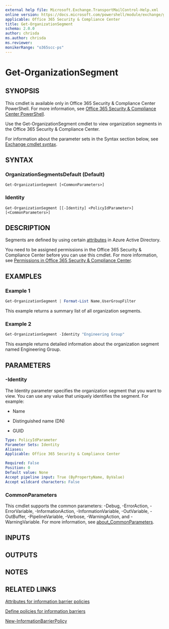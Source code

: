 ```yaml
---
external help file: Microsoft.Exchange.TransportMailControl-Help.xml
online version: https://docs.microsoft.com/powershell/module/exchange/get-organizationsegment
applicable: Office 365 Security & Compliance Center
title: Get-OrganizationSegment
schema: 2.0.0
author: chrisda
ms.author: chrisda
ms.reviewer:
monikerRange: "o365scc-ps"
---
```


# Get-OrganizationSegment

## SYNOPSIS
This cmdlet is available only in Office 365 Security & Compliance Center PowerShell. For more information, see [Office 365 Security & Compliance Center PowerShell](https://docs.microsoft.com/powershell/exchange/office-365-scc/office-365-scc-powershell).

Use the Get-OrganizationSegment cmdlet to view organization segments in the Office 365 Security & Compliance Center.

For information about the parameter sets in the Syntax section below, see [Exchange cmdlet syntax](https://docs.microsoft.com/powershell/exchange/exchange-cmdlet-syntax).

## SYNTAX

### OrganizationSegmentsDefault (Default)
```
Get-OrganizationSegment [<CommonParameters>]
```

### Identity
```
Get-OrganizationSegment [[-Identity] <PolicyIdParameter>] [<CommonParameters>]
```

## DESCRIPTION
Segments are defined by using certain [attributes](https://docs.microsoft.com/microsoft-365/compliance/information-barriers-attributes) in Azure Active Directory.

You need to be assigned permissions in the Office 365 Security & Compliance Center before you can use this cmdlet. For more information, see [Permissions in Office 365 Security & Compliance Center](https://go.microsoft.com/fwlink/p/?LinkId=511920).

## EXAMPLES

### Example 1
```powershell
Get-OrganizationSegment | Format-List Name,UserGroupFilter
```

This example returns a summary list of all organization segments.

### Example 2
```powershell
Get-OrganizationSegment -Identity "Engineering Group"
```

This example returns detailed information about the organization segment named Engineering Group.

## PARAMETERS

### -Identity
The Identity parameter specifies the organization segment that you want to view. You can use any value that uniquely identifies the segment. For example:

- Name

- Distinguished name (DN)

- GUID

```yaml
Type: PolicyIdParameter
Parameter Sets: Identity
Aliases:
Applicable: Office 365 Security & Compliance Center

Required: False
Position: 0
Default value: None
Accept pipeline input: True (ByPropertyName, ByValue)
Accept wildcard characters: False
```

### CommonParameters
This cmdlet supports the common parameters: -Debug, -ErrorAction, -ErrorVariable, -InformationAction, -InformationVariable, -OutVariable, -OutBuffer, -PipelineVariable, -Verbose, -WarningAction, and -WarningVariable. For more information, see [about_CommonParameters](https://go.microsoft.com/fwlink/p/?LinkID=113216).

## INPUTS

###  

## OUTPUTS

###  

## NOTES

## RELATED LINKS

[Attributes for information barrier policies](https://docs.microsoft.com/microsoft-365/compliance/information-barriers-attributes)

[Define policies for information barriers](https://docs.microsoft.com/microsoft-365/compliance/information-barriers-policies)

[New-InformationBarrierPolicy](https://docs.microsoft.com/powershell/module/exchange/new-informationbarrierpolicy)
